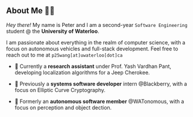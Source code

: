 ## About Me :raising_hand_man:
*Hey there!* My name is Peter and I am a second-year ```Software Engineering``` student @ the **University of Waterloo**.

I am passionate about everything in the realm of computer science, with a focus on autonomous vehicles and full-stack development. Feel free to reach out to me at ```p25wang[at]uwaterloo[dot]ca```

* 🚗 Currently a **research assistant** under Prof. Yash Vardhan Pant, developing localization algorithms for a Jeep Cherokee.

* 🔐 Previously a **systems software developer** intern @Blackberry, with a focus on Elliptic Curve Cryptography.

* 🚙 Formerly an **autonomous software member** @WATonomous, with a focus on perception and object dection.
